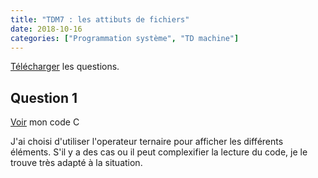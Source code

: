 ```yaml
---
title: "TDM7 : les attibuts de fichiers"
date: 2018-10-16
categories: ["Programmation système", "TD machine"]
---
```


[Télécharger]( files/tdm7.pdf ) les questions.

## Question 1

[Voir]( src/myls.c ) mon code C

J'ai choisi d'utiliser l'operateur ternaire pour afficher les différents
éléments. S'il y a des cas ou il peut complexifier la lecture du code, je le
trouve très adapté à la situation.
